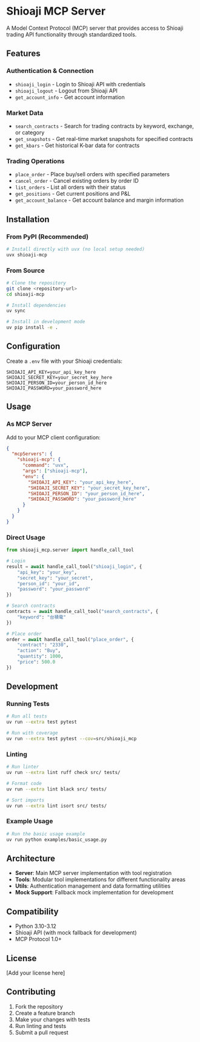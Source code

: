 # Shioaji MCP Server

A Model Context Protocol (MCP) server that provides access to Shioaji trading API functionality through standardized tools.

## Features

### Authentication & Connection
- `shioaji_login` - Login to Shioaji API with credentials
- `shioaji_logout` - Logout from Shioaji API
- `get_account_info` - Get account information

### Market Data
- `search_contracts` - Search for trading contracts by keyword, exchange, or category
- `get_snapshots` - Get real-time market snapshots for specified contracts
- `get_kbars` - Get historical K-bar data for contracts

### Trading Operations
- `place_order` - Place buy/sell orders with specified parameters
- `cancel_order` - Cancel existing orders by order ID
- `list_orders` - List all orders with their status
- `get_positions` - Get current positions and P&L
- `get_account_balance` - Get account balance and margin information

## Installation

### From PyPI (Recommended)

```bash
# Install directly with uvx (no local setup needed)
uvx shioaji-mcp
```

### From Source

```bash
# Clone the repository
git clone <repository-url>
cd shioaji-mcp

# Install dependencies
uv sync

# Install in development mode
uv pip install -e .
```

## Configuration

Create a `.env` file with your Shioaji credentials:

```env
SHIOAJI_API_KEY=your_api_key_here
SHIOAJI_SECRET_KEY=your_secret_key_here
SHIOAJI_PERSON_ID=your_person_id_here
SHIOAJI_PASSWORD=your_password_here
```

## Usage

### As MCP Server

Add to your MCP client configuration:

```json
{
  "mcpServers": {
    "shioaji-mcp": {
      "command": "uvx",
      "args": ["shioaji-mcp"],
      "env": {
        "SHIOAJI_API_KEY": "your_api_key_here",
        "SHIOAJI_SECRET_KEY": "your_secret_key_here",
        "SHIOAJI_PERSON_ID": "your_person_id_here", 
        "SHIOAJI_PASSWORD": "your_password_here"
      }
    }
  }
}
```

### Direct Usage

```python
from shioaji_mcp.server import handle_call_tool

# Login
result = await handle_call_tool("shioaji_login", {
    "api_key": "your_key",
    "secret_key": "your_secret", 
    "person_id": "your_id",
    "password": "your_password"
})

# Search contracts
contracts = await handle_call_tool("search_contracts", {
    "keyword": "台積電"
})

# Place order
order = await handle_call_tool("place_order", {
    "contract": "2330",
    "action": "Buy", 
    "quantity": 1000,
    "price": 500.0
})
```

## Development

### Running Tests

```bash
# Run all tests
uv run --extra test pytest

# Run with coverage
uv run --extra test pytest --cov=src/shioaji_mcp
```

### Linting

```bash
# Run linter
uv run --extra lint ruff check src/ tests/

# Format code
uv run --extra lint black src/ tests/

# Sort imports
uv run --extra lint isort src/ tests/
```

### Example Usage

```bash
# Run the basic usage example
uv run python examples/basic_usage.py
```

## Architecture

- **Server**: Main MCP server implementation with tool registration
- **Tools**: Modular tool implementations for different functionality areas
- **Utils**: Authentication management and data formatting utilities
- **Mock Support**: Fallback mock implementation for development

## Compatibility

- Python 3.10-3.12
- Shioaji API (with mock fallback for development)
- MCP Protocol 1.0+

## License

[Add your license here]

## Contributing

1. Fork the repository
2. Create a feature branch
3. Make your changes with tests
4. Run linting and tests
5. Submit a pull request